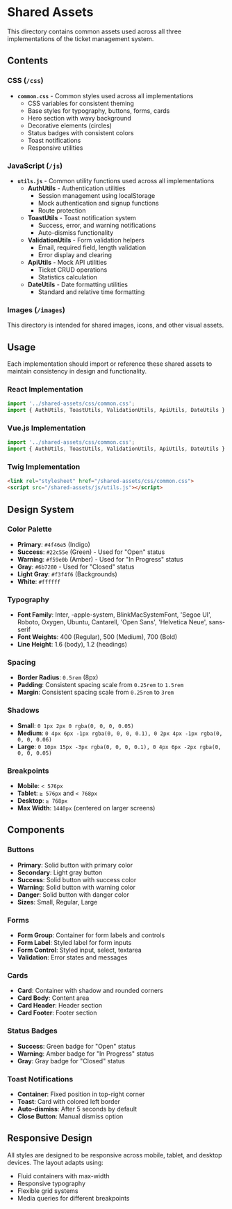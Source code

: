 # Shared Assets

This directory contains common assets used across all three implementations of the ticket management system.

## Contents

### CSS (`/css`)

- **`common.css`** - Common styles used across all implementations
  - CSS variables for consistent theming
  - Base styles for typography, buttons, forms, cards
  - Hero section with wavy background
  - Decorative elements (circles)
  - Status badges with consistent colors
  - Toast notifications
  - Responsive utilities

### JavaScript (`/js`)

- **`utils.js`** - Common utility functions used across all implementations
  - **AuthUtils** - Authentication utilities
    - Session management using localStorage
    - Mock authentication and signup functions
    - Route protection
  - **ToastUtils** - Toast notification system
    - Success, error, and warning notifications
    - Auto-dismiss functionality
  - **ValidationUtils** - Form validation helpers
    - Email, required field, length validation
    - Error display and clearing
  - **ApiUtils** - Mock API utilities
    - Ticket CRUD operations
    - Statistics calculation
  - **DateUtils** - Date formatting utilities
    - Standard and relative time formatting

### Images (`/images`)

This directory is intended for shared images, icons, and other visual assets.

## Usage

Each implementation should import or reference these shared assets to maintain consistency in design and functionality.

### React Implementation

```javascript
import '../shared-assets/css/common.css';
import { AuthUtils, ToastUtils, ValidationUtils, ApiUtils, DateUtils } from '../shared-assets/js/utils';
```

### Vue.js Implementation

```javascript
import '../shared-assets/css/common.css';
import { AuthUtils, ToastUtils, ValidationUtils, ApiUtils, DateUtils } from '../shared-assets/js/utils';
```

### Twig Implementation

```html
<link rel="stylesheet" href="/shared-assets/css/common.css">
<script src="/shared-assets/js/utils.js"></script>
```

## Design System

### Color Palette

- **Primary**: `#4f46e5` (Indigo)
- **Success**: `#22c55e` (Green) - Used for "Open" status
- **Warning**: `#f59e0b` (Amber) - Used for "In Progress" status
- **Gray**: `#6b7280` - Used for "Closed" status
- **Light Gray**: `#f3f4f6` (Backgrounds)
- **White**: `#ffffff`

### Typography

- **Font Family**: Inter, -apple-system, BlinkMacSystemFont, 'Segoe UI', Roboto, Oxygen, Ubuntu, Cantarell, 'Open Sans', 'Helvetica Neue', sans-serif
- **Font Weights**: 400 (Regular), 500 (Medium), 700 (Bold)
- **Line Height**: 1.6 (body), 1.2 (headings)

### Spacing

- **Border Radius**: `0.5rem` (8px)
- **Padding**: Consistent spacing scale from `0.25rem` to `1.5rem`
- **Margin**: Consistent spacing scale from `0.25rem` to `3rem`

### Shadows

- **Small**: `0 1px 2px 0 rgba(0, 0, 0, 0.05)`
- **Medium**: `0 4px 6px -1px rgba(0, 0, 0, 0.1), 0 2px 4px -1px rgba(0, 0, 0, 0.06)`
- **Large**: `0 10px 15px -3px rgba(0, 0, 0, 0.1), 0 4px 6px -2px rgba(0, 0, 0, 0.05)`

### Breakpoints

- **Mobile**: `< 576px`
- **Tablet**: `≥ 576px` and `< 768px`
- **Desktop**: `≥ 768px`
- **Max Width**: `1440px` (centered on larger screens)

## Components

### Buttons

- **Primary**: Solid button with primary color
- **Secondary**: Light gray button
- **Success**: Solid button with success color
- **Warning**: Solid button with warning color
- **Danger**: Solid button with danger color
- **Sizes**: Small, Regular, Large

### Forms

- **Form Group**: Container for form labels and controls
- **Form Label**: Styled label for form inputs
- **Form Control**: Styled input, select, textarea
- **Validation**: Error states and messages

### Cards

- **Card**: Container with shadow and rounded corners
- **Card Body**: Content area
- **Card Header**: Header section
- **Card Footer**: Footer section

### Status Badges

- **Success**: Green badge for "Open" status
- **Warning**: Amber badge for "In Progress" status
- **Gray**: Gray badge for "Closed" status

### Toast Notifications

- **Container**: Fixed position in top-right corner
- **Toast**: Card with colored left border
- **Auto-dismiss**: After 5 seconds by default
- **Close Button**: Manual dismiss option

## Responsive Design

All styles are designed to be responsive across mobile, tablet, and desktop devices. The layout adapts using:

- Fluid containers with max-width
- Responsive typography
- Flexible grid systems
- Media queries for different breakpoints